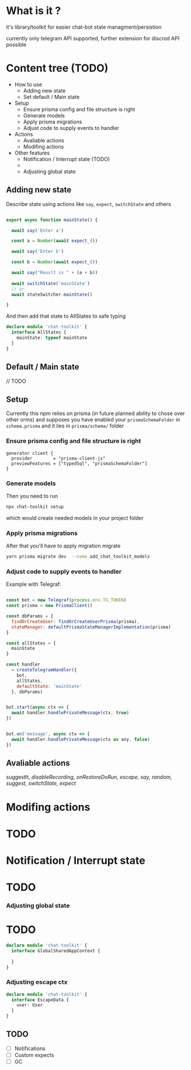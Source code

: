 # What is it ?

it's library/toolkit for easier chat-bot state managment/persistion

currently only telegram API supported, further extension for discrod API possible


# Content tree (TODO) 
  - How to use
    - Adding new state
    - Set default / Main state
  - Setup
    - Ensure prisma config and file structure is right
    - Generate models
    - Apply prisma migrations
    - Adjust code to supply events to handler
  - Actions
    - Avaliable actions
    - Modifing actions 
  - Other features 
    - Notification / Interrupt state (TODO)
    - 
    - Adjusting global state

## Adding new state 


Describe state using actions like `say`, `expect`, `switchState` and others

```ts

export async function mainState() {

  await say('Enter a')

  const a = Number(await expect_())

  await say('Enter b')

  const b = Number(await expect_())

  await say("Reuslt is " + (a + b))
  
  await switchState('mainState')
  // or 
  await stateSwitcher.mainState()

}
```

And then add that state to AllStates to safe typing

```ts
declare module 'chat-toolkit' {
  interface AllStates {
    mainState: typeof mainState
  }
}
```

## Default / Main state

// TODO 

## Setup 
Currently this npm relies on prisma (in future planned ability to chose over other orms) 
and supposes you have enabled your `prismaSchemaFolder` in `schema.prisma` and it lies in `prisma/schema/` folder

### Ensure prisma config and file structure is right
```prisma
generator client {
  provider        = "prisma-client-js"
  previewFeatures = ["typedSql", "prismaSchemaFolder"]
}
```

### Generate models 
Then you need to run 

```bash
npx chat-toolkit setup 
```
which would create needed models in your project folder

### Apply prisma migrations

After that you'll have to apply migration migrate 

```bash
yarn prisma migrate dev  --name add_chat_toolkit_models
```
### Adjust code to supply events to handler

Example with Telegraf:

```js 

const bot = new Telegraf(process.env.TG_TOKEN)
const prisma = new PrismaClient()

const dbParams = {
  findOrCreateUser: findOrCreateUserPrisma(prisma),
  stateManager: defaultPrismaStateManagerImplementation(prisma)
}

const allStates = {
  mainState
}

const handler
  = createTelegramHandler({
    bot,
    allStates,
    defaultState: 'mainState'
  }, dbParams)


bot.start(async ctx => {
  await handler.handlePrivateMessage(ctx, true)
})


bot.on('message', async ctx => {
  await handler.handlePrivateMessage(ctx as any, false)
})

```
## Avaliable actions

  suggestIt,
  _disableRecording,
  _onRestoreDoRun,
  escape_,
  say,
  random,
  suggest,
  switchState,
  expect_
  
# Modifing actions 

# TODO


# Notification / Interrupt state

# TODO 

### Adjusting global state


# TODO

```ts
declare module 'chat-toolkit' {
  interface GlobalSharedAppContext {
   
  }
}
```

### Adjusting escape ctx 
```ts
declare module 'chat-toolkit' {
  interface EscapeData {
    user: User
  }
}
```


## TODO 
- [ ] Notifications
- [ ] Custom expects
- [ ] GC

